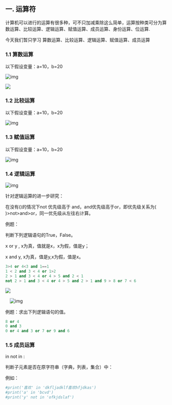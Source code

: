 ## 一. 运算符

计算机可以进行的运算有很多种，可不只加减乘除这么简单，运算按种类可分为算数运算、比较运算、逻辑运算、赋值运算、成员运算、身份运算、位运算.

今天我们暂只学习 算数运算、比较运算、逻辑运算、赋值运算、成员运算

### 1.1 算数运算

以下假设变量：a=10，b=20

![img](https://images2018.cnblogs.com/blog/1122844/201804/1122844-20180409105232867-2074515413.png)

![](/Users/meet/gitbook/assets/1-1548337592173.gif)

### 1.2 比较运算

以下假设变量：a=10，b=20

![img](https://images2018.cnblogs.com/blog/1122844/201804/1122844-20180409105315406-350335420.png)

### 1.3 赋值运算

以下假设变量：a=10，b=20

![img](https://images2018.cnblogs.com/blog/1122844/201804/1122844-20180409105910320-172561452.png)

### 1.4 逻辑运算

![img](https://images2018.cnblogs.com/blog/1122844/201804/1122844-20180409105541615-1896354472.png)

针对逻辑运算的进一步研究：

在没有()的情况下not 优先级高于 and，and优先级高于or，即优先级关系为( )>not>and>or，同一优先级从左往右计算。

例题：

判断下列逻辑语句的True，False。

x or y , x为真，值就是x，x为假，值是y；

x and y, x为真，值是y,x为假，值是x。

```python
3>4 or 4<3 and 1==1
1 < 2 and 3 < 4 or 1>2 
2 > 1 and 3 < 4 or 4 > 5 and 2 < 1
not 2 > 1 and 3 < 4 or 4 > 5 and 2 > 1 and 9 > 8 or 7 < 6
```

![](/Users/meet/gitbook/assets/1-1548337833797.gif)

　![img](https://images2017.cnblogs.com/blog/988316/201709/988316-20170918155316712-501488538.png)

例题：求出下列逻辑语句的值。

```python
8 or 4
0 and 3
0 or 4 and 3 or 7 or 9 and 6
```

### 1.5 成员运算

in    not in :

判断子元素是否在原字符串（字典，列表，集合）中：

例如：

```python
#print('喜欢' in 'dkfljadklf喜欢hfjdkas')
#print('a' in 'bcvd')
#print('y' not in 'ofkjdslaf')
```

